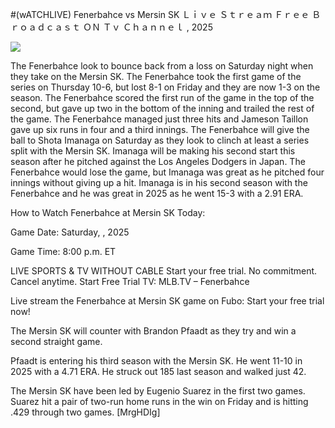 #(wATCHLIVE) Fenerbahce vs Mersin SK Ｌｉｖｅ Ｓｔｒｅａｍ Ｆｒｅｅ Ｂｒｏａｄｃａｓｔ ＯＮ Ｔｖ Ｃｈａｎｎｅｌ , 2025  
  
  
[![](https://i.imgur.com/qSNzIqt.png)](https://movie.rssnews.media/LRUOYdq.php)  
  
The Fenerbahce look to bounce back from a loss on Saturday night when they take on the Mersin SK. The Fenerbahce took the first game of the series on Thursday 10-6, but lost 8-1 on Friday and they are now 1-3 on the season. The Fenerbahce scored the first run of the game in the top of the second, but gave up two in the bottom of the inning and trailed the rest of the game. The Fenerbahce managed just three hits and Jameson Taillon gave up six runs in four and a third innings. The Fenerbahce will give the ball to Shota Imanaga on Saturday as they look to clinch at least a series split with the Mersin SK. Imanaga will be making his second start this season after he pitched against the Los Angeles Dodgers in Japan. The Fenerbahce would lose the game, but Imanaga was great as he pitched four innings without giving up a hit. Imanaga is in his second season with the Fenerbahce and he was great in 2025 as he went 15-3 with a 2.91 ERA.

How to Watch Fenerbahce at Mersin SK Today:

Game Date: Saturday, , 2025

Game Time: 8:00 p.m. ET

LIVE SPORTS & TV WITHOUT CABLE
Start your free trial. No commitment. Cancel anytime.
Start Free Trial
TV: MLB.TV – Fenerbahce

Live stream the Fenerbahce at Mersin SK game on Fubo: Start your free trial now!

The Mersin SK will counter with Brandon Pfaadt as they try and win a second straight game.

Pfaadt is entering his third season with the Mersin SK. He went 11-10 in 2025 with a 4.71 ERA. He struck out 185 last season and walked just 42.

The Mersin SK have been led by Eugenio Suarez in the first two games. Suarez hit a pair of two-run home runs in the win on Friday and is hitting .429 through two games. [MrgHDIg]